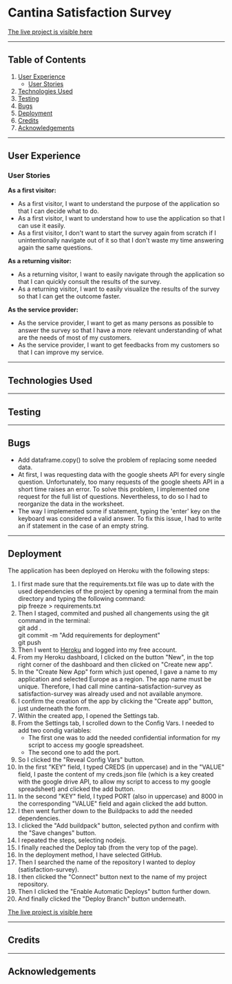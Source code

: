 # Cantina Satisfaction Survey

[The live project is visible here](https://cantina-satisfaction-survey.herokuapp.com/)

---
## Table of Contents

1. [User Experience](#user-experience)
    - [User Stories](#user-stories)
2. [Technologies Used](#technologies-used)
3. [Testing](#testing)
4. [Bugs](#bugs)
5. [Deployment](#deployment)
6. [Credits](#credits)
7. [Acknowledgements](#acknowledgements)

---
## User Experience

### User Stories

**As a first visitor:**

- As a first visitor, I want to understand the purpose of the application so that I can decide what to do.
- As a first visitor, I want to understand how to use the application so that I can use it easily.
- As a first visitor, I don't want to start the survey again from scratch if I unintentionally navigate out of it so that I don't waste my time answering again the same questions.

**As a returning visitor:**

- As a returning visitor, I want to easily navigate through the application so that I can quickly consult the results of the survey.
- As a returning visitor, I want to easily visualize the results of the survey so that I can get the outcome faster.

**As the service provider:**

- As the service provider, I want to get as many persons as possible to answer the survey so that I have a more relevant understanding of what are the needs of most of my customers.
- As the service provider, I want to get feedbacks from my customers so that I can improve my service.


---
## Technologies Used

---
## Testing

---
## Bugs

- Add dataframe.copy() to solve the problem of replacing some needed data.
- At first, I was requesting data with the google sheets API for every single question. Unfortunately, too many requests of the google sheets API in a short time raises an error. To solve this problem, I implemented one request for the full list of questions. Nevertheless, to do so I had to reorganize the data in the worksheet.
- The way I implemented some if statement, typing the 'enter' key on the keyboard was considered a valid answer. To fix this issue, I had to write an if statement in the case of an empty string.

---
## Deployment

The application has been deployed on Heroku with the following steps:

1. I first made sure that the requirements.txt file was up to date with the used dependencies of the project by opening a terminal from the main directory and typing the following command:<br>
    pip freeze > requirements.txt
2. Then I staged, commited and pushed all changements using the git command in the terminal:<br>
    git add .<br>
    git commit -m "Add requirements for deployment"<br>
    git push
3. Then I went to [Heroku](https://dashboard.heroku.com/apps) and logged into my free account.
4. From my Heroku dashboard, I clicked on the button "New", in the top right corner of the dashboard and then clicked on "Create new app".
5. In the "Create New App" form which just opened, I gave a name to my application and selected Europe as a region. The app name must be unique. Therefore, I had call mine cantina-satisfaction-survey as satisfaction-survey was already used and not available anymore.
6. I confirm the creation of the app by clicking the "Create app" button, just underneath the form.
7. Within the created app, I opened the Settings tab.
8. From the Settings tab, I scrolled down to the Config Vars. I needed to add two condig variables:
    - The first one was to add the needed confidential information for my script to access my google spreadsheet. 
    - The second one to add the port.
9. So I clicked the "Reveal Config Vars" button.
10. In the first "KEY" field, I typed CREDS (in uppercase) and in the "VALUE" field, I paste the content of my creds.json file (which is a key created with the google drive API, to allow my script to access to my google spreadsheet) and clicked the add button.
11. In the second "KEY" field, I typed PORT (also in uppercase) and 8000 in the corresponding "VALUE" field and again clicked the add button.
12. I then went further down to the Buildpacks to add the needed dependencies.
13. I clicked the "Add buildpack" button, selected python and confirm with the "Save changes" button.
14. I repeated the steps, selecting nodejs.
15. I finally reached the Deploy tab (from the very top of the page).
16. In the deployment method, I have selected GitHub.
17. Then I searched the name of the repository I wanted to deploy (satisfaction-survey).
18. I then clicked the "Connect" button next to the name of my project repository.
19. Then I clicked the "Enable Automatic Deploys" button further down.
20. And finally clicked the "Deploy Branch" button underneath.

[The live project is visible here](https://cantina-satisfaction-survey.herokuapp.com/)

---
## Credits

---
## Acknowledgements
